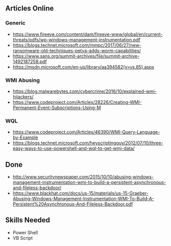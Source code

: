 ## Articles Online
### Generic
* https://www.fireeye.com/content/dam/fireeye-www/global/en/current-threats/pdfs/wp-windows-management-instrumentation.pdf
* https://blogs.technet.microsoft.com/mmpc/2017/06/27/new-ransomware-old-techniques-petya-adds-worm-capabilities/
* https://www.sans.org/summit-archives/file/summit-archive-1492187258.pdf
* https://msdn.microsoft.com/en-us/library/aa394582(v=vs.85).aspx

### WMI Abusing
* https://blog.malwarebytes.com/cybercrime/2016/10/explained-wmi-hijackers/
* https://www.codeproject.com/Articles/28226/Creating-WMI-Permanent-Event-Subscriptions-Using-M

### WQL
* https://www.codeproject.com/Articles/46390/WMI-Query-Language-by-Example
* https://blogs.technet.microsoft.com/heyscriptingguy/2012/07/10/three-easy-ways-to-use-powershell-and-wql-to-get-wmi-data/


## Done
* http://www.securitynewspaper.com/2015/10/10/abusing-windows-management-instrumentation-wmi-to-build-a-persistent-asynchronous-and-fileless-backdoor/
* https://www.blackhat.com/docs/us-15/materials/us-15-Graeber-Abusing-Windows-Management-Instrumentation-WMI-To-Build-A-Persistent%20Asynchronous-And-Fileless-Backdoor.pdf

## Skills Needed
* Power Shell
* VB Script